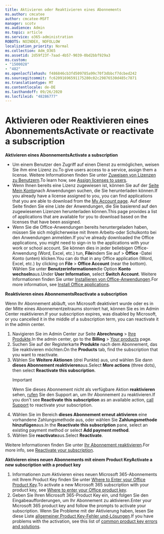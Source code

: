 ```yaml
---
title: Aktivieren oder Reaktivieren eines Abonnements
ms.author: cmcatee
author: cmcatee-MSFT
manager: scotv
ms.audience: Admin
ms.topic: article
ms.service: o365-administration
ROBOTS: NOINDEX, NOFOLLOW
localization_priority: Normal
ms.collection: Adm_O365
ms.assetid: 2d59f23f-7aad-4b57-9039-0bd2bbf929a3
ms.custom:
- "1500028"
- "482"
ms.openlocfilehash: f486846cb3fd509785a99c70f3dbbcf7dcbed242
ms.sourcegitcommit: fc62091696591175280c02c29876530d485c7871
ms.translationtype: MT
ms.contentlocale: de-DE
ms.lasthandoff: 09/26/2020
ms.locfileid: "48286777"
---
```

# <a name="activate-or-reactivate-a-subscription"></a><span data-ttu-id="8c7c5-102">Aktivieren oder Reaktivieren eines Abonnements</span><span class="sxs-lookup"><span data-stu-id="8c7c5-102">Activate or reactivate a subscription</span></span>

<span data-ttu-id="8c7c5-103">**Aktivieren eines Abonnements**</span><span class="sxs-lookup"><span data-stu-id="8c7c5-103">**Activate a subscription**</span></span>

- <span data-ttu-id="8c7c5-104">Um einem Benutzer den Zugriff auf einen Dienst zu ermöglichen, weisen Sie ihm eine Lizenz zu.</span><span class="sxs-lookup"><span data-stu-id="8c7c5-104">To give users access to a service, assign them a license.</span></span> <span data-ttu-id="8c7c5-105">Weitere Informationen finden Sie unter [Zuweisen von Lizenzen zu Benutzern](https://docs.microsoft.com/microsoft-365/admin/manage/assign-licenses-to-users).</span><span class="sxs-lookup"><span data-stu-id="8c7c5-105">To learn how, see [Assign licenses to users](https://docs.microsoft.com/microsoft-365/admin/manage/assign-licenses-to-users).</span></span>
- <span data-ttu-id="8c7c5-106">Wenn Ihnen bereits eine Lizenz zugewiesen ist, können Sie auf der [Seite Mein Konto](https://portal.office.com/account/#installs)nach Anwendungen suchen, die Sie herunterladen können.</span><span class="sxs-lookup"><span data-stu-id="8c7c5-106">If you already have a license assigned to you, you can find applications that you are able to download from the [My Account page](https://portal.office.com/account/#installs).</span></span> <span data-ttu-id="8c7c5-107">Auf dieser Seite finden Sie eine Liste der Anwendungen, die Sie basierend auf den zugewiesenen Lizenzen herunterladen können.</span><span class="sxs-lookup"><span data-stu-id="8c7c5-107">This page provides a list of applications that are available for you to download based on the licenses that have been assigned.</span></span>
- <span data-ttu-id="8c7c5-108">Wenn Sie die Office-Anwendungen bereits heruntergeladen haben, müssen Sie sich möglicherweise mit Ihrem Arbeits-oder Schulkonto bei den Anwendungen anmelden.</span><span class="sxs-lookup"><span data-stu-id="8c7c5-108">If you've already downloaded the Office applications, you might need to sign-in to the applications with your work or school account.</span></span> <span data-ttu-id="8c7c5-109">Sie können dies in jeder beliebigen Office-Anwendung (Word, Excel, etc.) tun, **File**indem Sie auf  >  **Office** -Datei Konto (unten) klicken.</span><span class="sxs-lookup"><span data-stu-id="8c7c5-109">You can do that in any Office application (Word, Excel, etc.) by clicking on **File** > **Office Account** (near the bottom).</span></span> <span data-ttu-id="8c7c5-110">Wählen Sie unter **Benutzerinformationen**die Option **Konto wechseln**aus.</span><span class="sxs-lookup"><span data-stu-id="8c7c5-110">Under **User Information**, select **Switch Account**.</span></span> <span data-ttu-id="8c7c5-111">Weitere Informationen finden Sie unter [Installieren von Office-Anwendungen](https://docs.microsoft.com/microsoft-365/admin/setup/install-applications).</span><span class="sxs-lookup"><span data-stu-id="8c7c5-111">For more information, see [Install Office applications](https://docs.microsoft.com/microsoft-365/admin/setup/install-applications).</span></span>

<span data-ttu-id="8c7c5-112">**Reaktivieren eines Abonnements**</span><span class="sxs-lookup"><span data-stu-id="8c7c5-112">**Reactivate a subscription**</span></span>

<span data-ttu-id="8c7c5-113">Wenn Ihr Abonnement abläuft, von Microsoft deaktiviert wurde oder es in der Mitte eines Abonnementzeitraums storniert hat, können Sie es im Admin Center reaktivieren.</span><span class="sxs-lookup"><span data-stu-id="8c7c5-113">If your subscription expires, was disabled by Microsoft, or you cancelled it in the middle of a subscription term, you can reactivate it in the admin center.</span></span>
  
1. <span data-ttu-id="8c7c5-114">Navigieren Sie im Admin Center zur Seite **Abrechnung** > [Ihre Produkte](https://go.microsoft.com/fwlink/p/?linkid=842054).</span><span class="sxs-lookup"><span data-stu-id="8c7c5-114">In the admin center, go to the **Billing** > [Your products](https://go.microsoft.com/fwlink/p/?linkid=842054) page.</span></span>
2. <span data-ttu-id="8c7c5-115">Suchen Sie auf der Registerkarte **Produkte** nach dem Abonnement, das Sie reaktivieren möchten.</span><span class="sxs-lookup"><span data-stu-id="8c7c5-115">On the **Products** tab, find the subscription that you want to reactivate.</span></span>
3. <span data-ttu-id="8c7c5-116">Wählen Sie **Weitere Aktionen** (drei Punkte) aus, und wählen Sie dann **dieses Abonnement reaktivieren**aus.</span><span class="sxs-lookup"><span data-stu-id="8c7c5-116">Select **More actions** (three dots), then select **Reactivate this subscription**.</span></span>
    > [!IMPORTANT]
    > <span data-ttu-id="8c7c5-117">Wenn Sie dieses Abonnement nicht als verfügbare Aktion **reaktivieren** sehen, [rufen](https://docs.microsoft.com/microsoft-365/admin/contact-support-for-business-products) Sie den Support an, um Ihr Abonnement zu reaktivieren.</span><span class="sxs-lookup"><span data-stu-id="8c7c5-117">If you don't see **Reactivate this subscription** as an available action, [call Support](https://docs.microsoft.com/microsoft-365/admin/contact-support-for-business-products) to reactivate your subscription.</span></span>
4. <span data-ttu-id="8c7c5-118">Wählen Sie im Bereich **dieses Abonnement erneut aktivieren** eine vorhandene Zahlungsmethode aus, oder wählen Sie **Zahlungsmethode hinzufügen**aus.</span><span class="sxs-lookup"><span data-stu-id="8c7c5-118">In the **Reactivate this subscription** pane, select an existing payment method or select **Add payment method**.</span></span>
5. <span data-ttu-id="8c7c5-119">Wählen Sie **reactivate**aus.</span><span class="sxs-lookup"><span data-stu-id="8c7c5-119">Select **Reactivate**.</span></span>

<span data-ttu-id="8c7c5-120">Weitere Informationen finden Sie unter [Ihr Abonnement reaktivieren](https://docs.microsoft.com/microsoft-365/commerce/subscriptions/reactivate-your-subscription).</span><span class="sxs-lookup"><span data-stu-id="8c7c5-120">For more info, see [Reactivate your subscription](https://docs.microsoft.com/microsoft-365/commerce/subscriptions/reactivate-your-subscription).</span></span>

<span data-ttu-id="8c7c5-121">**Aktivieren eines neuen Abonnements mit einem Product Key**</span><span class="sxs-lookup"><span data-stu-id="8c7c5-121">**Activate a new subscription with a product key**</span></span>

1. <span data-ttu-id="8c7c5-122">Informationen zum Aktivieren eines neuen Microsoft 365-Abonnements mit Ihrem Product Key finden Sie unter [Where to Enter your Office Product Key](https://support.office.com/article/where-to-enter-your-office-product-key-0a82e5ae-739e-4b92-a6f4-2ec780c185db).</span><span class="sxs-lookup"><span data-stu-id="8c7c5-122">To activate a new Microsoft 365 subscription with your product key, see [Where to enter your Office product key](https://support.office.com/article/where-to-enter-your-office-product-key-0a82e5ae-739e-4b92-a6f4-2ec780c185db).</span></span>
2. <span data-ttu-id="8c7c5-123">Geben Sie Ihren Microsoft 365-Product Key ein, und folgen Sie den Eingabeaufforderungen, um Ihr Abonnement zu aktivieren.</span><span class="sxs-lookup"><span data-stu-id="8c7c5-123">Enter your Microsoft 365 product key and follow the prompts to activate your subscription.</span></span> <span data-ttu-id="8c7c5-124">Wenn Sie Probleme mit der Aktivierung haben, lesen Sie diese Liste [allgemeiner Product Key-Fehler und-Lösungen](https://docs.microsoft.com/microsoft-365/commerce/product-key-errors-and-solutions).</span><span class="sxs-lookup"><span data-stu-id="8c7c5-124">If you have problems with the activation, see this list of [common product key errors and solutions](https://docs.microsoft.com/microsoft-365/commerce/product-key-errors-and-solutions).</span></span>